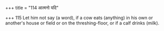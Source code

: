 +++
title = "114 आत्मनो यदि"

+++
115	Let him not say (a word), if a cow eats (anything) in his own or another's house or field or on the threshing-floor, or if a calf drinks (milk).